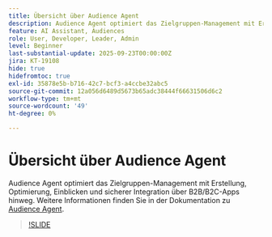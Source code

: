 ```yaml
---
title: Übersicht über Audience Agent
description: Audience Agent optimiert das Zielgruppen-Management mit Erstellung, Optimierung, Einblicken und sicherer Integration über B2B/B2C-Apps hinweg.
feature: AI Assistant, Audiences
role: User, Developer, Leader, Admin
level: Beginner
last-substantial-update: 2025-09-23T00:00:00Z
jira: KT-19108
hide: true
hidefromtoc: true
exl-id: 35878e5b-b716-42c7-bcf3-a4ccbe32abc5
source-git-commit: 12a056d6489d5673b65adc38444f66631506d6c2
workflow-type: tm+mt
source-wordcount: '49'
ht-degree: 0%

---
```


# Übersicht über Audience Agent

Audience Agent optimiert das Zielgruppen-Management mit Erstellung, Optimierung, Einblicken und sicherer Integration über B2B/B2C-Apps hinweg. Weitere Informationen finden Sie in der Dokumentation zu [Audience Agent](https://experienceleague.adobe.com/de/docs/experience-cloud-ai/experience-cloud-ai/agents/audience).

>[!SLIDE](audience-agent-overview)
